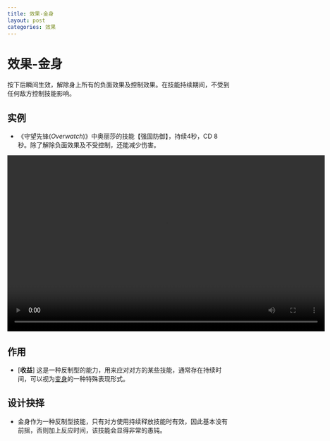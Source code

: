 ```yaml
---
title: 效果-金身
layout: post
categories: 效果
---
```


# 效果-金身
按下后瞬间生效，解除身上所有的负面效果及控制效果。在技能持续期间，不受到任何敌方控制技能影响。

## 实例

- 《守望先锋(*Overwatch*)》中奥丽莎的技能【强固防御】，持续4秒，CD 8秒。除了解除负面效果及不受控制，还能减少伤害。

<video width="720" height="400" controls>
    <source src="/videos/奥丽莎-强固防御.mp4" type="video/mp4">
</video>

## 作用
- [**收益**] 这是一种反制型的能力，用来应对对方的某些技能，通常存在持续时间，可以视为[变身]()的一种特殊表现形式。

## 设计抉择
- 金身作为一种反制型技能，只有对方使用持续释放技能时有效，因此基本没有前摇，否则加上反应时间，该技能会显得非常的愚钝。